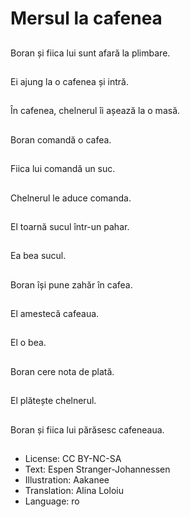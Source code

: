 # Mersul la cafenea

##
Boran și fiica lui sunt afară la plimbare.

##
Ei ajung la o cafenea și intră.

##
În cafenea, chelnerul îi așează la o masă.

##
Boran comandă o cafea.

##
Fiica lui comandă un suc.

##
Chelnerul le aduce comanda.

##
El toarnă sucul într-un pahar.

##
Ea bea sucul.

##
Boran își pune zahăr în cafea.

##
El amestecă cafeaua.

##
El o bea.

##
Boran cere nota de plată.

##
El plătește chelnerul.

##
Boran și fiica lui părăsesc cafeneaua.

##
* License: CC BY-NC-SA
* Text: Espen Stranger-Johannessen
* Illustration: Aakanee
* Translation: Alina Loloiu
* Language: ro
